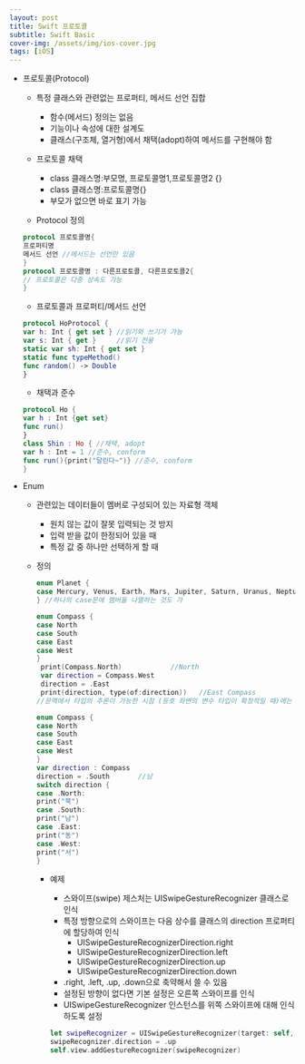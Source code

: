 ```yaml
---
layout: post
title: Swift 프로토콜
subtitle: Swift Basic
cover-img: /assets/img/ios-cover.jpg
tags: [iOS]
---
```



- 프로토콜(Protocol)
    - 특정 클래스와 관련없는 프로퍼티, 메서드 선언 집합
        - 함수(메서드) 정의는 없음
        - 기능이나 속성에 대한 설계도
        - 클래스(구조체, 열거형)에서 채택(adopt)하여 메서드를 구현해야 함

    - 프로토콜 채택
        - class 클래스명:부모명, 프로토콜명1,프로토콜명2 {}
        - class 클래스명:프로토콜명{}
        - 부모가 없으면 바로 표기 가능

    - Protocol 정의

    ```swift
    protocol 프로토콜명{
    프로퍼티명
    메서드 선언 //메서드는 선언만 있음
    }
    protocol 프로토콜명 : 다른프로토콜, 다른프로토콜2{
    // 프로토콜은 다중 상속도 가능
    }
    ```

    - 프로토콜과 프로퍼티/메서드 선언

    ```swift
    protocol HoProtocol {
    var h: Int { get set } //읽기와 쓰기가 가능
    var s: Int { get }     //읽기 전용
    static var sh: Int { get set }
    static func typeMethod()
    func random() -> Double
    }
    ```

    - 채택과 준수

    ```swift
    protocol Ho { 
    var h : Int {get set} 
    func run() 
    }
    class Shin : Ho { //채택, adopt
    var h : Int = 1 //준수, conform 
    func run(){print("달린다~")} //준수, conform 
    }
    ```

- Enum
    - 관련있는 데이터들이 멤버로 구성되어 있는 자료형 객체
        - 원치 않는 값이 잘못 입력되는 것 방지
        - 입력 받을 값이 한정되어 있을 때
        - 특정 값 중 하나만 선택하게 할 때
    - 정의

        ```swift
        enum Planet {
        case Mercury, Venus, Earth, Mars, Jupiter, Saturn, Uranus, Neptune
        } //하나의 case문에 멤버들 나열하는 것도 가
        ```

        ```swift
        enum Compass {
        case North
        case South
        case East
        case West
        }
         print(Compass.North)            //North
         var direction = Compass.West
         direction = .East
         print(direction, type(of:direction))   //East Compass
        //문맥에서 타입의 추론이 가능한 시점 (등호 좌변의 변수 타입이 확정적일 때)에는 열거형명 생략 가능
        ```

        ```swift
        enum Compass {
        case North
        case South
        case East
        case West
        }
        var direction : Compass
        direction = .South       //남
        switch direction {
        case .North:
        print("북")
        case .South:
        print("남")    
        case .East:
        print("동")
        case .West:
        print("서")
        }
        ```

        - 예제
            - 스와이프(swipe) 제스처는 UISwipeGestureRecognizer 클래스로 인식
            - 특정 방향으로의 스와이프는 다음 상수를 클래스의 direction 프로퍼티에 할당하여 인식
                - UISwipeGestureRecognizerDirection.right
                - UISwipeGestureRecognizerDirection.left
                - UISwipeGestureRecognizerDirection.up
                - UISwipeGestureRecognizerDirection.down
            - .right, .left, .up, .down으로 축약해서 쓸 수 있음
            - 설정된 방향이 없다면 기본 설정은 오른쪽 스와이프를 인식
            - UISwipeGestureRecognizer 인스턴스를 위쪽 스와이프에 대해 인식하도록 설정

            ```swift
            let swipeRecognizer = UISwipeGestureRecognizer(target: self, action: "swipeDetected")
            swipeRecognizer.direction = .up
            self.view.addGestureRecognizer(swipeRecognizer)
            ```
